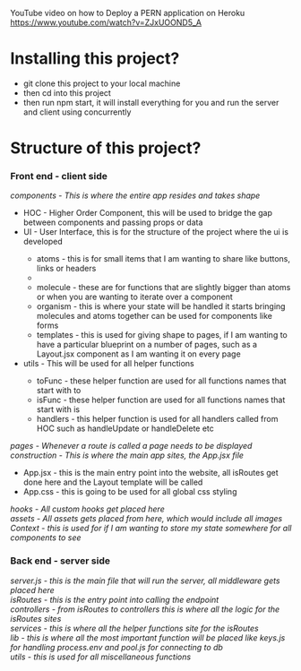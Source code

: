 YouTube video on how to Deploy a PERN application on Heroku
https://www.youtube.com/watch?v=ZJxUOOND5_A

# Installing this project?

<ul>
    <li>git clone this project to your local machine</li>
    <li>then cd into this project</li>
    <li>then run npm start, it will install everything for you and run the server and client using concurrently</li>
</ul>

# Structure of this project?

### Front end - client side

<i>components - This is where the entire app resides and takes shape</i><br>
<ul>
    <li>HOC - Higher Order Component, this will be used to bridge the gap between components and passing props or data</li>
    <li>UI - User Interface, this is for the structure of the project where the ui is developed</li>
    <ul>
        <li>atoms - this is for small items that I am wanting to share like buttons, links or headers<li>
        <li>molecule - these are for functions that are slightly bigger than atoms or when you are wanting to iterate over a component</li>
        <li>organism - this is where your state will be handled it starts bringing molecules and atoms together can be used for components like forms</li>
        <li>templates - this is used for giving shape to pages, if I am wanting to have a particular blueprint on a number of pages, such as a Layout.jsx component as I am wanting it on every page</li>
    </ul>
    <li>utils - This will be used for all helper functions</li>
    <ul>
        <li>toFunc - these helper function are used for all functions names that start with to</li>
        <li>isFunc - these helper function are used for all functions names that start with is</li>
        <li>handlers - this helper function is used for all handlers called from HOC such as handleUpdate or handleDelete etc</li>
    </ul>
</ul>
<i>pages - Whenever a route is called a page needs to be displayed</i><br>
<i>construction - This is where the main app sites, the App.jsx file</i><br>
<ul>
    <li>App.jsx - this is the main entry point into the website, all isRoutes get done here and the Layout template will be called</li>
    <li>App.css - this is going to be used for all global css styling</li>
</ul>
<i>hooks - All custom hooks get placed here</i><br>
<i>assets - All assets gets placed from here, which would include all images</i><br>
<i>Context - this is used for if I am wanting to store my state somewhere for all components to see</i><br/>

### Back end - server side

<i>server.js - this is the main file that will run the server, all middleware gets placed here</i><br>
<i>isRoutes - this is the entry point into calling the endpoint</i><br>
<i>controllers - from isRoutes to controllers this is where all the logic for the isRoutes sites</i><br>
<i>services - this is where all the helper functions site for the isRoutes</i><br>
<i>lib - this is where all the most important function will be placed like keys.js for handling process.env and pool.js
for connecting to db</i><br>
<i>utils - this is used for all miscellaneous functions</i><br>
